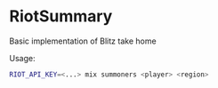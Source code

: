 # RiotSummary

Basic implementation of Blitz take home

Usage:

```bash
RIOT_API_KEY=<...> mix summoners <player> <region>
```

